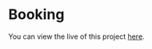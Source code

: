 # Booking

You can view the live of this project [here](https://aungkokodev.github.io/booking-test).
